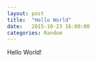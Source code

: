 ```yaml
---
layout: post
title:  "Hello World"
date:   2015-10-23 16:00:00
categories: Random
---
```

Hello World!
